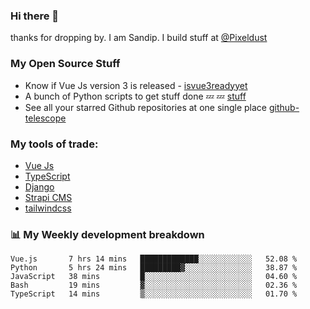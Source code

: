 ### Hi there 👋

thanks for dropping by.
I am Sandip. I build stuff at [@Pixeldust](github.com/pixeldust-in/)

###  **My Open Source Stuff**

 - Know if Vue Js version 3 is released -  [isvue3readyyet](https://github.com/sandiprb/isvue3readyyet)
 - A bunch of Python scripts to get stuff done 💤 💤 [stuff](https://github.com/sandiprb/stuff)
 - See all your starred Github repositories at one single place [github-telescope](https://github.com/sandiprb/github-telescope)



###  **My tools of trade:**
 - [Vue Js](https://github.com/vuejs/vue/)
 - [TypeScript](https://github.com/microsoft/TypeScript)
 - [Django](github.com/django/django)
 - [Strapi CMS](github.com/strapi/strapi)
 - [tailwindcss](https://github.com/tailwindlabs/tailwindcss)


###  📊 **My Weekly development breakdown**
<!--START_SECTION:waka-->
```text
Vue.js       7 hrs 14 mins   █████████████░░░░░░░░░░░░   52.08 % 
Python       5 hrs 24 mins   █████████▓░░░░░░░░░░░░░░░   38.87 % 
JavaScript   38 mins         █░░░░░░░░░░░░░░░░░░░░░░░░   04.60 % 
Bash         19 mins         ▓░░░░░░░░░░░░░░░░░░░░░░░░   02.36 % 
TypeScript   14 mins         ▒░░░░░░░░░░░░░░░░░░░░░░░░   01.70 % 
```
<!--END_SECTION:waka-->
